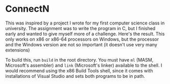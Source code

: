 # ConnectN

This was inspired by a project I wrote for my first computer science class in university.
The assignment was to write the program in C, but I finished early and wanted to give myself
more of a challenge. Here's the result. This only works on x86 or x86-64 processors on Windows,
but the processor and the Windows version are not so important (it doesn't use very many extensions)

To build this, run `build` in the root directory. You must have `ml` (MASM, Microsoft's assembler) and
`link` (Microsoft's linker) available to the shell. I would recommend using the x86 Build Tools shell,
since it comes with installations of Visual Studio and sets both programs to be in path.
